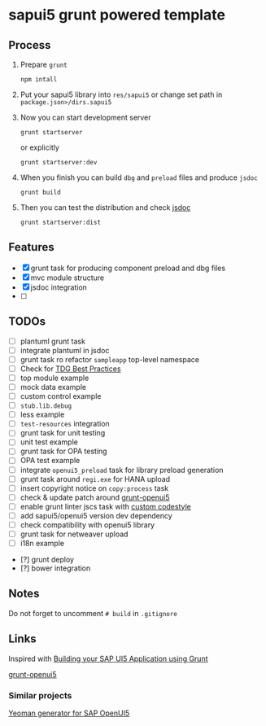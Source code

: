 # sapui5 grunt powered template

## Process

1. Prepare `grunt`
   ```
   npm intall
   ```

2. Put your sapui5 library into `res/sapui5` or change set path in `package.json>/dirs.sapui5`

3. Now you can start development server
   ```
   grunt startserver
   ```
   or explicitly
   ```
   grunt startserver:dev
   ```

4. When you finish you can build `dbg` and `preload` files and produce `jsdoc`
   ```
   grunt build
   ```

5. Then you can test the distribution and check [jsdoc](http://localhost:8000/sampleapp/doc)
   ```
   grunt startserver:dist
   ```

## Features

- [x] grunt task for producing component preload and dbg files
- [x] mvc module structure
- [x] jsdoc integration
- [ ] 

## TODOs

- [ ] plantuml grunt task
- [ ] integrate plantuml in jsdoc
- [ ] grunt task ro refactor `sampleapp` top-level namespace
- [ ] Check for [TDG Best Practices](https://openui5.hana.ondemand.com/#docs/guide/5ca68e6e62e6464a8103297fbc19cd9c.html)
- [ ] top module example
- [ ] mock data example
- [ ] custom control example
- [ ] `stub.lib.debug`
- [ ] less example
- [ ] `test-resources` integration
- [ ] grunt task for unit testing
- [ ] unit test example
- [ ] grunt task for OPA testing
- [ ] OPA test example
- [ ] integrate `openui5_preload` task for library preload generation
- [ ] grunt task around `regi.exe` for HANA upload
- [ ] insert copyright notice on `copy:process` task
- [ ] check & update patch around [grunt-openui5](https://github.com/krasnobaev/grunt-openui5/tarball/da4d0b123ecda852224d200a5d3112e4d0e42499)
- [ ] enable grunt linter jscs task with [custom codestyle](https://github.com/krasnobaev/codestyle/blob/bb262fcf47adb116681cc350ce9f0cac75fbffa6/ui5.json)
- [ ] add sapui5/openui5 version dev dependency
- [ ] check compatibility with openui5 library
- [ ] grunt task for netweaver upload
- [ ] i18n example
- [?] grunt deploy
- [?] bower integration

## Notes

Do not forget to uncomment `# build` in `.gitignore`

## Links

Inspired with [Building your SAP UI5 Application using Grunt](http://scn.sap.com/people/sathishkv/blog/2014/09/04/building-your-sap-ui5-application-using-grunt)

[grunt-openui5](https://www.npmjs.com/package/grunt-openui5)

### Similar projects

[Yeoman generator for SAP OpenUI5](https://github.com/saschakiefer/generator-openui5)
